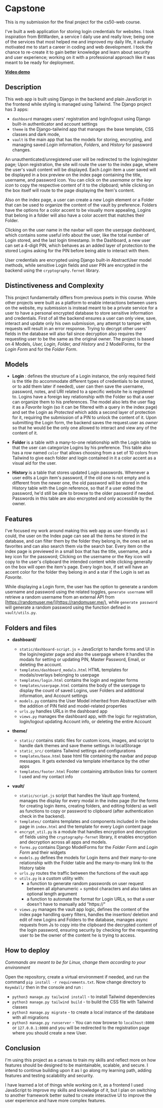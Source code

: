 # Capstone
This is my submission for the final project for the cs50-web course.

I've built a web application for storing login credentials for websites.
I took inspiration from BitWarden, a service I daily use and really love; being one of the services that most helped me and improved my daily life,  it actually motivated me to start a career in coding and web development.
I took the chance to re-create it to gain better knowledge and learn about security and user experience; working on it with a professional approach like it was meant to be ready for deployment.

[**Video demo** ](https://youtu.be/lebXf0d5ziU)

## Description

This web app is built using Django in the backend and plain JavaScript in the frontend while styling is managed using Tailwind.
The Django project has 3 apps:
* `dashboard` manages users' registration and login/logout using Django built-in authenticator and account settings
* `theme` is the Django-tailwind app that manages the base template, CSS classes and dark mode,
* `vault` is the main app that has the models for storing, encrypting, and managing saved *Login* information, *Folders*, and *History* for password changes.

An unauthenticated/unregistered user will be redirected to the login/register page;
Upon registration, the site will route the user to the index page, where the user's vault content will be displayed.
Each *Login* item a user saved will be displayed in a box preview on the index page containing the title, username, and password icon.
You can click on the *username* or the *key icon* to copy the respective content of it to the clipboard; while clicking on the box itself will route to the page displaying the Item's content.

Also on the index page, a user can create a new Login element or a Folder that can be used to organize the content of the vault by preference.
Folders have the options for a color accent to be visually more appealing, Logins that belong in a folder will also have a color accent that matches their Folder.

Clicking on the user name in the navbar will open the userpage dashboard, which contains some useful info about the user, like the total number of Login stored, and the last login timestamp.
In the Dashboard, a new user can set a 4-digit PIN, which behaves as an added layer of protection to the stored Logins asking for the PIN before being able to interact with them.

User credentials are encrypted using Django built-in AbstractUser model methods, while sensitive Login fields and user PIN are encrypted in the backend using the `cryptography.fernet` library.


## Distinctiveness and Complexity
This project fundamentally differs from previous psets in this course.
While other projects were built as a platform to enable interactions between users on the website, my submission is instead meant to be a private service for a user to have a personal encrypted database to store sensitive information and credentials.
First of all the backend ensures a user can only view, save, interact and update only his own submission, any attempt to tamper with requests will result in an error response.
Trying to decrypt other users' fields in the database will also fail since decryption also requires the requesting user to be the same as the original owner.
The project is based on 4 Models, *User, Login, Folder, and History* and 2 ModelForms, for the *Login Form* and for the *Folder Form*.

## Models
* **Login** : defines the structure of a Login instance, the only required field is the title (to accommodate different types of credentials to be stored, or to add them later if needed), user can then save the username, password, notes, and URI related to a specific website he is registered to.
Logins have a foreign key relationship with the Folder so that a user can organize them to his preferences.
The model also lets the user flag it as a *Favorite* login (so it can be filtered with a query in the index page) and set the Login as *Protected* which adds a second layer of protection for it, requiring the submission of a PIN to unlock the content of it.
Upon submitting the Login form, the backend saves the request.user as *owner* so that he would be the only one allowed to interact and view any of the content of it.

* **Folder** is a table with a many-to-one relationship with the Login table so that the user can categorize Logins by his preference.
This table also has a row named `color` that allows choosing from a set of 10 colors from Tailwind to give each folder and login contained in it a color accent as a visual aid for the user.

* **History** is a table that stores updated Login passwords. Whenever a user edits a Login item's password, if the old one is not empty and is different from the newer one, the old password will be stored in the History table with the Login reference, so that if a user edited the password, he'd still be able to browse to the older password if needed.
Passwords in this table are also encrypted and only accessible by the owner.

## Features
I've focused my work around making this web app as user-friendly as I could, the user on the Index page can see all the items he stored in the database, and can filter them by the folder they belong in, the ones set as favorites and can also search them via the search bar.
Every item on the index page is previewed in a small box that has the title, username, and a key icon for the password;
Clicking on the username or the Key icon will copy to the user's clipboard the intended content while clicking generally on the box will open the item's page.
Every login box, if set will have an accent color for the folder they belong in and a star if the Login is set as *Favorite*.

While displaying a Login form, the user has the option to generate a random username and password using the related toggles, `generate username` will retrieve a random username from an external API from [https://randomuser.me/](https://randomuser.me/), while `generate password` will generate a random password using the function defined in `vault/utils.py`.

## Folders and files
* **dashboard/**
    * `static/dashboard-script.js` = JavaScript to handle forms and UI in the login/register page and also the userpage where it handles the modals for setting or updating PIN, Master Password, Email, or deleting the account.
    * `templates/dashboard_modals.html` HTML templates for modals/overlays belonging to userpage
    * `templates/login.html` contains the login and register forms
    * `templates/userpage.html` contains the body of the userpage to display the count of saved Logins, user Folders and additional information, and Account settings
    * `models.py` contains the User Model inherited from AbstractUser with the addition of PIN field and model-related properties
    * `urls.py` handles URLs in the dashboard app
    * `views.py` manages the dashboard app, with the logic for registration, login/logout updating Account info, or deleting the entire Account

* **theme/**
    * `static/` contains static files for custom icons, images, and script to handle dark themes and save theme settings in localStorage
    * `static_src/` contains Tailwind settings and configurations
    * `templates/base.html` base html file containing the navbar and popup messages. It gets extended via template inheritance by the other apps
    * `templates/footer.html` Footer containing attribution links for content I used and my contact info

* **vault/**
    * `static/script.js` script that handles the Vault app frontend, manages the display for every modal in the index page (for the forms for creating login items, creating folders, and editing folders) as well as functions to copy or password to clipboard (after authentication check in the backend).
    * `templates/` contains templates and components included in the index page in `index.html` and the template for every Login content page
    * `encrypt_util.py` is a module that handles encryption and decryption of fields using the `cryptography-fernet` library, it enables encryption and decryption across all apps and models.
    * `forms.py` contains Django ModelForms for the *Folder Form* and *Login Form* and their widgets
    * `models.py` defines the models for Login items and their many-to-one relationship with the Folder table and the many-to-many link to the History table
    * `urls.py` routes the traffic between the functions of the vault app
    * `utils.py` is a custom utility with:
        * a function to generate random passwords on user request between all alphanumeric + symbol characters and also takes an optional length argument
        * a function to automate the format for Login URLs, so that a user doesn't have to manually add "https://"
    * `views.py` manages the vault app logic, defines the content of the index page handling query filters, handles the insertion/ deletion and edit of new Logins and Folders to the database, manages async requests from Js to copy into the clipboard the decrypted content of the login password, ensuring security by checking for the requesting user to be the owner of the content he is trying to access.

## How to deploy
*Commands are meant to be for Linux, change them according to your environment*

Open the repository, create a virtual environment if needed, and run the command `pip install -r requirements.txt`.
Now change directory to `Keymdall/` then in the console and run :
* `python3 manage.py tailwind install` - to install Tailwind dependencies
* `python3 manage.py tailwind build` - to build the CSS file with Tailwind classes
* `python3 manage.py migrate` - to create a local instance of the database with all migrations
* `python3 manage.py runserver` -
You can now browse to `localhost:8000` or `127.0.0.1:8000` and you will be redirected to the registration page where you should create a new User.

## Conclusion

I'm using this project as a canvas to train my skills and reflect more on how features should be designed to be maintainable, scalable, and secure.
I intend to continue building upon it as I go along my learning path, adding features and testing scalability and security.

I have learned a lot of things while working on it, as a frontend I used JavaScript to improve my skills and knowledge of it, but I plan on switching to another framework better suited to create interactive UI to improve the user experience and have more complex features.

